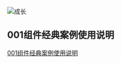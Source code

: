 ![成长](/images/home.png)




  

## 001组件经典案例使用说明
[001组件经典案例使用说明](./001%E7%BB%84%E4%BB%B6%E7%BB%8F%E5%85%B8%E6%A1%88%E4%BE%8B%E4%BD%BF%E7%94%A8%E8%AF%B4%E6%98%8E.md)